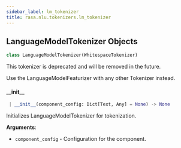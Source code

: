 ```yaml
---
sidebar_label: lm_tokenizer
title: rasa.nlu.tokenizers.lm_tokenizer
---
```


## LanguageModelTokenizer Objects

```python
class LanguageModelTokenizer(WhitespaceTokenizer)
```

This tokenizer is deprecated and will be removed in the future.

Use the LanguageModelFeaturizer with any other Tokenizer instead.

#### \_\_init\_\_

```python
 | __init__(component_config: Dict[Text, Any] = None) -> None
```

Initializes LanguageModelTokenizer for tokenization.

**Arguments**:

- `component_config` - Configuration for the component.

